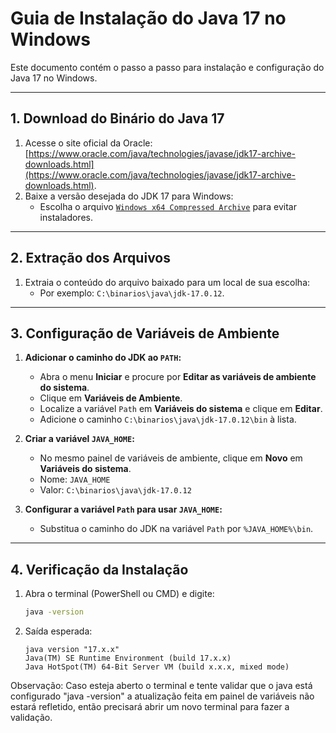 # Guia de Instalação do Java 17 no Windows

Este documento contém o passo a passo para instalação e configuração do Java 17 no Windows.

---

## **1. Download do Binário do Java 17**

1. Acesse o site oficial da Oracle: [https://www.oracle.com/java/technologies/javase/jdk17-archive-downloads.html](https://www.oracle.com/java/technologies/javase/jdk17-archive-downloads.html).
2. Baixe a versão desejada do JDK 17 para Windows:
   - Escolha o arquivo [`Windows x64 Compressed Archive`](https://download.oracle.com/java/17/archive/jdk-17.0.12_windows-x64_bin.zip) para evitar instaladores.

---

## **2. Extração dos Arquivos**

1. Extraia o conteúdo do arquivo baixado para um local de sua escolha:
   - Por exemplo: `C:\binarios\java\jdk-17.0.12`.

---

## **3. Configuração de Variáveis de Ambiente**

1. **Adicionar o caminho do JDK ao `PATH`:**
   - Abra o menu **Iniciar** e procure por **Editar as variáveis de ambiente do sistema**.
   - Clique em **Variáveis de Ambiente**.
   - Localize a variável `Path` em **Variáveis do sistema** e clique em **Editar**.
   - Adicione o caminho `C:\binarios\java\jdk-17.0.12\bin` à lista.

2. **Criar a variável `JAVA_HOME`:**
   - No mesmo painel de variáveis de ambiente, clique em **Novo** em **Variáveis do sistema**.
   - Nome: `JAVA_HOME`
   - Valor: `C:\binarios\java\jdk-17.0.12`

3. **Configurar a variável `Path` para usar `JAVA_HOME`:**
   - Substitua o caminho do JDK na variável `Path` por `%JAVA_HOME%\bin`.

---

## **4. Verificação da Instalação**

1. Abra o terminal (PowerShell ou CMD) e digite:
   ```bash
   java -version
   ```

2. Saída esperada:
    ```code
    java version "17.x.x"
    Java(TM) SE Runtime Environment (build 17.x.x)
    Java HotSpot(TM) 64-Bit Server VM (build x.x.x, mixed mode)
    ```
Observação: Caso esteja aberto o terminal e tente validar que o java está configurado "java -version" a atualização feita em painel de variáveis não estará refletido, então precisará abrir um novo terminal para fazer a validação.
